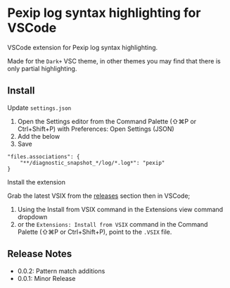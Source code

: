 # Pexip log syntax highlighting for VSCode

VSCode extension for Pexip log syntax highlighting.  
 
Made for the `Dark+` VSC theme, in other themes you may find that there is only partial highlighting.

## Install  

Update `settings.json` 

1. Open the Settings editor from the Command Palette (⇧⌘P or Ctrl+Shift+P) with Preferences: Open Settings (JSON)
2. Add the below
3. Save 

```
"files.associations": {
	"**/diagnostic_snapshot_*/log/*.log*": "pexip"
}
```
 
Install the extension 

Grab the latest VSIX from the [releases](https://github.com/darrengoulden/vsc-pexiplogs-extension/releases) section then in VSCode;
1. Using the Install from VSIX command in the Extensions view command dropdown
2. or the `Extensions: Install from VSIX` command in the Command Palette (⇧⌘P or Ctrl+Shift+P), point to the `.VSIX` file.  

## Release Notes  

* 0.0.2: Pattern match additions
* 0.0.1: Minor Release